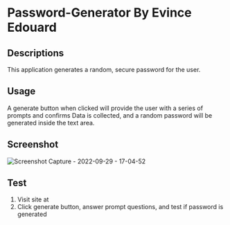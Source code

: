 # Password-Generator By Evince Edouard

## Descriptions
This application generates a random, secure password for the user.

## Usage
A generate button when clicked will provide the user with a series of prompts and confirms
Data is collected, and a random password will be generated inside the text area.


## Screenshot
![Screenshot Capture - 2022-09-29 - 17-04-52](https://user-images.githubusercontent.com/111817163/193141864-c7338d70-117e-4669-951f-2e1a06d66f30.png)

## Test
1. Visit site at 
2. Click generate button, answer prompt questions, and test if password is generated 
